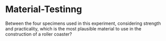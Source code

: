 # Material-Testinng
 Between the four specimens used in this experiment, considering strength and practicality, which is the most plausible material to use in the construction of a roller coaster? 
